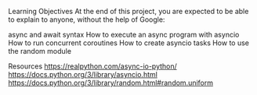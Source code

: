 Learning Objectives
At the end of this project, you are expected to be able to explain to anyone, without the help of Google:

async and await syntax
How to execute an async program with asyncio
How to run concurrent coroutines
How to create asyncio tasks
How to use the random module

Resources
https://realpython.com/async-io-python/
https://docs.python.org/3/library/asyncio.html
https://docs.python.org/3/library/random.html#random.uniform

